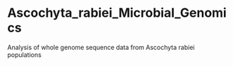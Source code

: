 # Ascochyta_rabiei_Microbial_Genomics
Analysis of whole genome sequence data from Ascochyta rabiei populations
